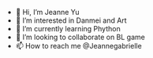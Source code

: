 - 👋 Hi, I’m Jeanne Yu
- 👀 I’m interested in Danmei and Art
- 🌱 I’m currently learning Phython
- 💞️ I’m looking to collaborate on BL game
- 📫 How to reach me @Jeannegabrielle 

<!---
JeanneYu/JeanneYu is a ✨ special ✨ repository because its `README.md` (this file) appears on your GitHub profile.
You can click the Preview link to take a look at your changes.
--->
